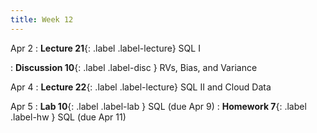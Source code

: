 ```yaml
---
title: Week 12
---
```



Apr 2
: **Lecture 21**{: .label .label-lecture} SQL I

: **Discussion 10**{: .label .label-disc } RVs, Bias, and Variance

Apr 4
: **Lecture 22**{: .label .label-lecture} SQL II and Cloud Data


Apr 5
: **Lab 10**{: .label .label-lab }  SQL (due Apr 9)
: **Homework 7**{: .label .label-hw } SQL (due Apr 11)